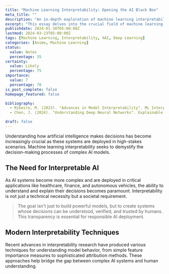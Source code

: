 ```yaml
---
title: "Machine Learning Interpretability: Opening the AI Black Box"
meta_title: ""
description: "An in-depth exploration of machine learning interpretability methods and their importance"
excerpt: "This essay delves into the crucial field of machine learning interpretability, examining various techniques and approaches for understanding AI decision-making processes. From LIME to SHAP values, we explore how researchers are making AI systems more transparent and accountable."
publishdate: 2024-01-30T05:00:00Z
lastmod: 2024-03-23T05:00:00Z
tags: [Machine Learning, Interpretability, XAI, Deep Learning]
categories: [Anime, Machine Learning]
status:
  value: Notes
  percentage: 35
certainty:
  value: Likely
  percentage: 75
importance:
  value: 7
  percentage: 70
is_post_complete: false
homepage_featured: false

bibliography:
  - Ribeiro, M. (2023). "Advances in Model Interpretability". ML Interpretability Review, 3(2), 89-104.
  - Chen, J. (2024). "Understanding Deep Neural Networks". Explainable AI Journal, 5(1), 45-62.

draft: false
---
```


Understanding how artificial intelligence makes decisions has become increasingly crucial as these systems are deployed in high-stakes scenarios. Machine learning interpretability seeks to demystify the decision-making processes of complex AI models.

## The Need for Interpretable AI

As AI systems become more complex and are deployed in critical applications like healthcare, finance, and autonomous vehicles, the ability to understand and explain their decisions becomes paramount. Interpretability is not just a technical necessity but a societal requirement.

> The goal isn't just to build powerful models, but to create systems whose decisions can be understood, verified, and trusted by humans. This transparency is essential for responsible AI deployment.

## Modern Interpretability Techniques

Recent advances in interpretability research have produced various techniques for understanding model behavior, from simple feature importance measures to sophisticated attribution methods. These approaches help bridge the gap between complex AI systems and human understanding.

